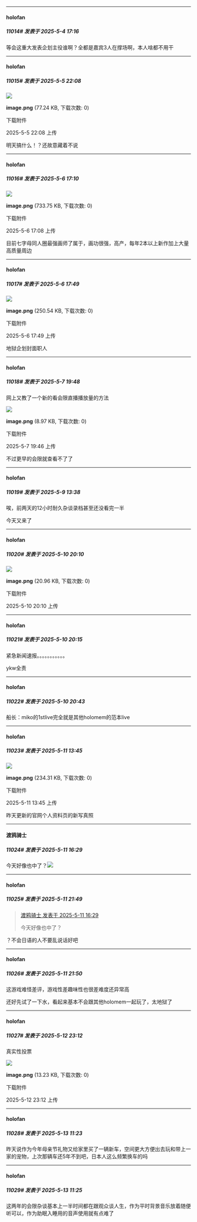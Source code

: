 ﻿
*****

####  holofan  
##### 11014#       发表于 2025-5-4 17:16

等会这重大发表企划主役谁啊？全都是嘉宾3人在撑场啊，本人啥都不用干

*****

####  holofan  
##### 11015#       发表于 2025-5-5 22:08

<img src="https://img.stage1st.com/forum/202505/05/220819nasx99997apcmd6g.png" referrerpolicy="no-referrer">

<strong>image.png</strong> (77.24 KB, 下载次数: 0)

下载附件

2025-5-5 22:08 上传

明天搞什么！？还故意藏着不说


*****

####  holofan  
##### 11016#       发表于 2025-5-6 17:10

<img src="https://img.stage1st.com/forum/202505/06/170835luv1x8v3uvni3huh.png" referrerpolicy="no-referrer">

<strong>image.png</strong> (733.75 KB, 下载次数: 0)

下载附件

2025-5-6 17:08 上传

目前七字母同人圈最强画师了属于，画功很强，高产，每年2本以上新作加上大量高质量周边

*****

####  holofan  
##### 11017#       发表于 2025-5-6 17:49

<img src="https://img.stage1st.com/forum/202505/06/174925vkiiajy2722apxx7.png" referrerpolicy="no-referrer">

<strong>image.png</strong> (250.54 KB, 下载次数: 0)

下载附件

2025-5-6 17:49 上传

地狱企划封面职人


*****

####  holofan  
##### 11018#       发表于 2025-5-7 19:48

网上又教了一个新的看会限直播播放量的方法

<img src="https://img.stage1st.com/forum/202505/07/194611m7k6g9yti1341347.png" referrerpolicy="no-referrer">

<strong>image.png</strong> (8.97 KB, 下载次数: 0)

下载附件

2025-5-7 19:46 上传

不过更早的会限就查看不了了

*****

####  holofan  
##### 11019#       发表于 2025-5-9 13:38

唉，前两天的12小时耐久杂谈录档甚至还没看完一半

今天又来了


*****

####  holofan  
##### 11020#       发表于 2025-5-10 20:10

<img src="https://img.stage1st.com/forum/202505/10/201006kcczcpp50mcwxwr5.png" referrerpolicy="no-referrer">

<strong>image.png</strong> (20.96 KB, 下载次数: 0)

下载附件

2025-5-10 20:10 上传

*****

####  holofan  
##### 11021#       发表于 2025-5-10 20:15

紧急新闻速报。。。。。。。。。。。

ykw全责


*****

####  holofan  
##### 11022#       发表于 2025-5-10 20:43

船长：miko的1stlive完全就是其他holomem的范本live

*****

####  holofan  
##### 11023#       发表于 2025-5-11 13:45

<img src="https://img.stage1st.com/forum/202505/11/134511esnnmzzc4t54l14t.png" referrerpolicy="no-referrer">

<strong>image.png</strong> (234.31 KB, 下载次数: 0)

下载附件

2025-5-11 13:45 上传

昨天更新的官网个人资料页的新写真照


*****

####  渡鸦骑士  
##### 11024#       发表于 2025-5-11 16:29

今天好像也中了？<img src="https://static.stage1st.com/image/smiley/face2017/009.gif" referrerpolicy="no-referrer">

*****

####  holofan  
##### 11025#       发表于 2025-5-11 21:49

<blockquote><a href="httphttps://stage1st.com/2b/forum.php?mod=redirect&amp;goto=findpost&amp;pid=67803183&amp;ptid=2086637" target="_blank">渡鸦骑士 发表于 2025-5-11 16:29</a>

今天好像也中了？</blockquote>
？不会日语的人不要乱说话好吧

*****

####  holofan  
##### 11026#       发表于 2025-5-11 21:50

这游戏难怪差评，游戏性差趣味性也很差难度还异常高

还好先试了一下水，看起来基本不会跟其他holomem一起玩了，太地狱了


*****

####  holofan  
##### 11027#       发表于 2025-5-12 23:12

真实性投票

<img src="https://img.stage1st.com/forum/202505/12/231213x0cthcnqh0kca0oy.png" referrerpolicy="no-referrer">

<strong>image.png</strong> (13.23 KB, 下载次数: 0)

下载附件

2025-5-12 23:12 上传

*****

####  holofan  
##### 11028#       发表于 2025-5-13 11:23

昨天说作为今年母亲节礼物又给家里买了一辆新车，空间更大方便出去玩和带上一家的宠物，上次那辆车还5年不到吧，日本人这么频繁换车的吗

*****

####  holofan  
##### 11029#       发表于 2025-5-13 11:25

这两年的会限杂谈基本上一半时间都在跟观众谈人生，作为平时背景音乐放着随便听可以，作为助眠入睡用的音声使用就有点难了

